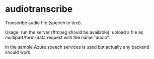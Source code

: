 # audiotranscribe

Transcribe audio file (speech to text).

Usage: run the server (ffmpeg should be available), upload a file as multipart/form-data request with the name "audio".

In the sample Azure speech services is used but actually any backend should work.
